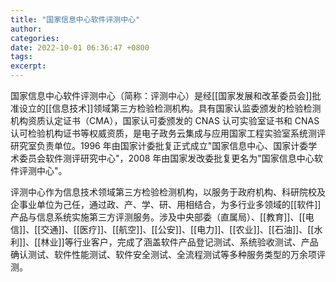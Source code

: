 ```yaml
---
title: "国家信息中心软件评测中心"
author: 
categories: 
date: 2022-10-01 06:36:47 +0800
tags: 
excerpt: 
---
```


国家信息中心软件评测中心（简称：评测中心）是经[[国家发展和改革委员会]]批准设立的[[信息技术]]领域第三方检验检测机构。具有国家认监委颁发的检验检测机构资质认定证书（CMA），国家认可委颁发的 CNAS 认可实验室证书和 CNAS 认可检验机构证书等权威资质，是电子政务云集成与应用国家工程实验室系统测评研究室负责单位。1996 年由国家计委批复正式成立"国家信息中心、国家计委学术委员会软件测评研究中心"，2008 年由国家发改委批复更名为"国家信息中心软件评测中心"。  
  
评测中心作为信息技术领域第三方检验检测机构，以服务于政府机构、科研院校及企事业单位为己任，通过政、产、学、研、用相结合，为多行业多领域的[[软件]]产品与信息系统实施第三方评测服务。涉及中央部委（直属局）、[[教育]]、[[电信]]、[[交通]]、[[医疗]]、[[航空]]、[[公安]]、[[电力]]、[[农业]]、[[石油]]、[[水利]]、[[林业]]等行业客户，完成了涵盖软件产品登记测试、系统验收测试、产品确认测试、软件性能测试、软件安全测试、全流程测试等多种服务类型的万余项评测。








